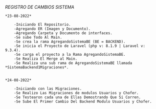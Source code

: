 *REGISTRO DE CAMBIOS SISTEMA*

    *23-08-2022*

        -Iniciando El Repositorio.
        -Agregando ER (Imagen y Documento).
        -Agregando Carpeta y Documento de interfaces.
        -Se sube Todo Al Main.
        -Se crea la rama AgregandoSistemaBE (BE = BACKEND).
        -Se inicia el Proyecto de Laravel (php v: 8.1.9 | Laravel v: 9.3.4).
        -Se carga el proyecto a la Rama AgregandoSistemaBE.
        -Se Realiza El Merge al Main.
        -Se Realiza una sub rama de AgregandoSistemaBE llamada *SistemaBackend1Migraciones*.


	*24-08-2022*

		-Iniciando con las Migraciones.
		-Se Realizo Las Migraciones de modulos Usuarios y Chofer.
		-Se Testearon cada una de Ellas Demostrando Que Si Corren.
		-Se Sube El Primer Cambio Del Backend Modulo Usuarios y Chofer.
